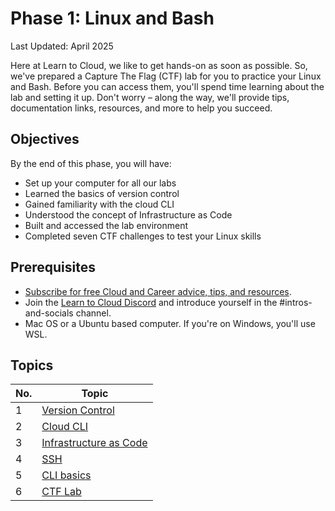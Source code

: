 # Phase 1: Linux and Bash

Last Updated: April 2025

Here at Learn to Cloud, we like to get hands-on as soon as possible. So, we've prepared a Capture The Flag (CTF) lab for you to practice your Linux and Bash. Before you can access them, you'll spend time learning about the lab and setting it up. Don't worry – along the way, we'll provide tips, documentation links, resources, and more to help you succeed.

## Objectives

By the end of this phase, you will have:

- Set up your computer for all our labs
- Learned the basics of version control
- Gained familiarity with the cloud CLI
- Understood the concept of Infrastructure as Code
- Built and accessed the lab environment
- Completed seven CTF challenges to test your Linux skills

## Prerequisites

- [Subscribe for free Cloud and Career advice, tips, and resources](http://youtube.com/madebygps).
- Join the [Learn to Cloud Discord](https://discord.gg/Qymw28nQX6) and introduce yourself in the #intros-and-socials channel.
- Mac OS or a Ubuntu based computer. If you're on Windows, you'll use WSL.

## Topics

| No. | Topic
|-----|------------------------------
| 1   | [Version Control](1-versioncontrol.md)
| 2   | [Cloud CLI](2-cli.md)
| 3   | [Infrastructure as Code](3-iac.md)
| 4   | [SSH](4-ssh.md)
| 5   | [CLI basics](5-clibasics.md)
| 6   | [CTF Lab](6-ctf.md)
